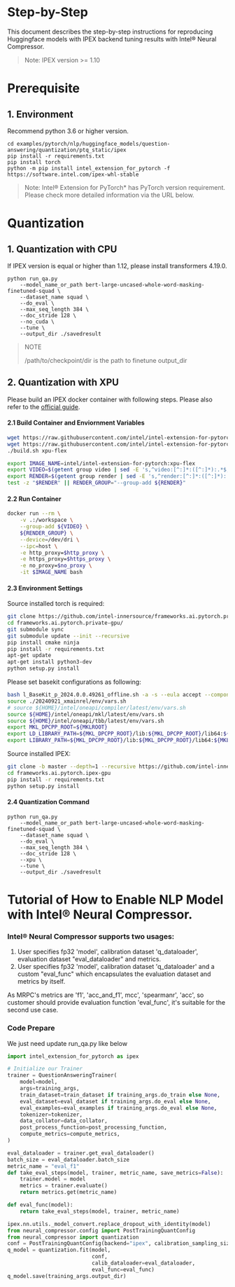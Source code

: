 Step-by-Step
============
This document describes the step-by-step instructions for reproducing Huggingface models with IPEX backend tuning results with Intel® Neural Compressor.
> Note: IPEX version >= 1.10

# Prerequisite

## 1. Environment
Recommend python 3.6 or higher version.
```shell
cd examples/pytorch/nlp/huggingface_models/question-answering/quantization/ptq_static/ipex
pip install -r requirements.txt
pip install torch
python -m pip install intel_extension_for_pytorch -f https://software.intel.com/ipex-whl-stable
```
> Note: Intel® Extension for PyTorch* has PyTorch version requirement. Please check more detailed information via the URL below.

# Quantization

## 1. Quantization with CPU
If IPEX version is equal or higher than 1.12, please install transformers 4.19.0.
```shell
python run_qa.py 
    --model_name_or_path bert-large-uncased-whole-word-masking-finetuned-squad \
    --dataset_name squad \
    --do_eval \
    --max_seq_length 384 \
    --doc_stride 128 \
    --no_cuda \
    --tune \
    --output_dir ./savedresult
```
> NOTE
>
> /path/to/checkpoint/dir is the path to finetune output_dir

## 2. Quantization with XPU
Please build an IPEX docker container with following steps. Please also refer to the [official guide](https://github.com/intel/intel-extension-for-pytorch/tree/xpu-master/docker).
#### 2.1 Build Container and Enviornment Variables
```bash
wget https://raw.githubusercontent.com/intel/intel-extension-for-pytorch/xpu-master/docker/Dockerfile.xpu
wget https://raw.githubusercontent.com/intel/intel-extension-for-pytorch/xpu-master/docker/build.sh
./build.sh xpu-flex

export IMAGE_NAME=intel/intel-extension-for-pytorch:xpu-flex
export VIDEO=$(getent group video | sed -E 's,^video:[^:]*:([^:]*):.*$,\1,')
export RENDER=$(getent group render | sed -E 's,^render:[^:]*:([^:]*):.*$,\1,')
test -z "$RENDER" || RENDER_GROUP="--group-add ${RENDER}"
```

#### 2.2 Run Container
```bash
docker run --rm \
    -v .:/workspace \
    --group-add ${VIDEO} \
    ${RENDER_GROUP} \
    --device=/dev/dri \
    --ipc=host \
    -e http_proxy=$http_proxy \
    -e https_proxy=$https_proxy \
    -e no_proxy=$no_proxy \
    -it $IMAGE_NAME bash
```

#### 2.3 Environment Settings
Source installed torch is required:
```bash
git clone https://github.com/intel-innersource/frameworks.ai.pytorch.private-gpu.git --depth=1
cd frameworks.ai.pytorch.private-gpu/
git submodule sync
git submodule update --init --recursive
pip install cmake ninja
pip install -r requirements.txt
apt-get update
apt-get install python3-dev
python setup.py install
```
Please set basekit configurations as following:
```bash
bash l_BaseKit_p_2024.0.0.49261_offline.sh -a -s --eula accept --components intel.oneapi.lin.tbb.devel:intel.oneapi.lin.ccl.devel:intel.oneapi.lin.mkl.devel:intel.oneapi.lin.dpcpp-cpp-compiler --install-dir ${HOME}/intel/oneapi
source ./20240921_xmainrel/env/vars.sh
# source ${HOME}/intel/oneapi/compiler/latest/env/vars.sh
source ${HOME}/intel/oneapi/mkl/latest/env/vars.sh
source ${HOME}/intel/oneapi/tbb/latest/env/vars.sh
export MKL_DPCPP_ROOT=${MKLROOT}
export LD_LIBRARY_PATH=${MKL_DPCPP_ROOT}/lib:${MKL_DPCPP_ROOT}/lib64:${MKL_DPCPP_ROOT}/lib/intel64:${LD_LIBRARY_PATH}
export LIBRARY_PATH=${MKL_DPCPP_ROOT}/lib:${MKL_DPCPP_ROOT}/lib64:${MKL_DPCPP_ROOT}/lib/intel64:$LIBRARY_PATH
```
Source installed IPEX:
```bash
git clone -b master --depth=1 --recursive https://github.com/intel-innersource/frameworks.ai.pytorch.ipex-gpu.git
cd frameworks.ai.pytorch.ipex-gpu
pip install -r requirements.txt
python setup.py install
```

#### 2.4 Quantization Command
```shell
python run_qa.py 
    --model_name_or_path bert-large-uncased-whole-word-masking-finetuned-squad \
    --dataset_name squad \
    --do_eval \
    --max_seq_length 384 \
    --doc_stride 128 \
    --xpu \
    --tune \
    --output_dir ./savedresult
```

# Tutorial of How to Enable NLP Model with Intel® Neural Compressor.
### Intel® Neural Compressor supports two usages:

1. User specifies fp32 'model', calibration dataset 'q_dataloader', evaluation dataset "eval_dataloader" and metrics.
2. User specifies fp32 'model', calibration dataset 'q_dataloader' and a custom "eval_func" which encapsulates the evaluation dataset and metrics by itself.

As MRPC's metrics are 'f1', 'acc_and_f1', mcc', 'spearmanr', 'acc', so customer should provide evaluation function 'eval_func', it's suitable for the second use case.

### Code Prepare

We just need update run_qa.py like below

```python
import intel_extension_for_pytorch as ipex

# Initialize our Trainer
trainer = QuestionAnsweringTrainer(
    model=model,
    args=training_args,
    train_dataset=train_dataset if training_args.do_train else None,
    eval_dataset=eval_dataset if training_args.do_eval else None,
    eval_examples=eval_examples if training_args.do_eval else None,
    tokenizer=tokenizer,
    data_collator=data_collator,
    post_process_function=post_processing_function,
    compute_metrics=compute_metrics,
)

eval_dataloader = trainer.get_eval_dataloader()
batch_size = eval_dataloader.batch_size
metric_name = "eval_f1"
def take_eval_steps(model, trainer, metric_name, save_metrics=False):
    trainer.model = model
    metrics = trainer.evaluate()
    return metrics.get(metric_name)

def eval_func(model):
    return take_eval_steps(model, trainer, metric_name)

ipex.nn.utils._model_convert.replace_dropout_with_identity(model)
from neural_compressor.config import PostTrainingQuantConfig
from neural_compressor import quantization
conf = PostTrainingQuantConfig(backend="ipex", calibration_sampling_size=800)
q_model = quantization.fit(model,
                           conf,
                           calib_dataloader=eval_dataloader,
                           eval_func=eval_func)
q_model.save(training_args.output_dir)
```


